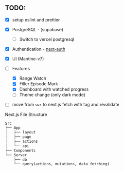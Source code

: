 ## TODO:

- [x] setup eslint and prettier
- [x] PostgreSQL - (supabase)
  - [ ] Switch to vercel postgresql
- [x] Authentication - [next-auth](https://github.com/nextauthjs/)
- [x] UI (Mantine-v7)
- [ ] Features

  - [x] Range Watch
  - [x] Filler Episode Mark
  - [x] Dashboard with watched progress
  - [ ] Theme change (only dark mode)

- [ ] move from `swr` to next.js fetch with tag and revalidate

Next.js File Structure

```txt
Src
├── App
│   ├── layout
│   ├── page
│   ├── actions
│   └── api
├── Components
└── Server
    ├── db
    └── query(actions, mutations, data fetching)
```
